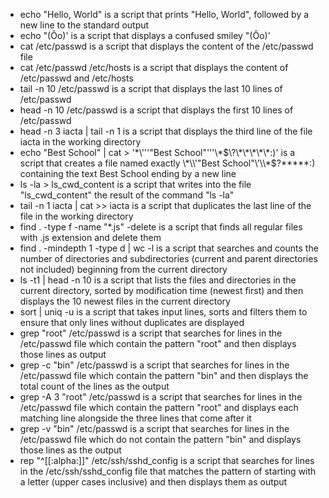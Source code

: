 * echo "Hello, World" is a script that prints "Hello, World", followed by a new line to the standard output
* echo \"\(Ôo\)\' is a script that displays a confused smiley "(Ôo)'
* cat /etc/passwd is a script that displays the content of the /etc/passwd file
* cat /etc/passwd /etc/hosts is a script that displays the content of /etc/passwd and /etc/hosts
* tail -n 10 /etc/passwd is a script that displays the last 10 lines of /etc/passwd
* head -n 10 /etc/passwd is a script that displays the first 10 lines of /etc/passwd
* head -n 3 iacta | tail -n 1 is a script that displays the third line of the file iacta in the working directory
* echo "Best School" | cat > '\*\\'\''"Best School"\'\''\\*$\?\*\*\*\*\*:)' is a script that creates a file named exactly \*\\'"Best School"\'\\*$\?\*\*\*\*\*:) containing the text Best School ending by a new line
* ls -la > ls_cwd_content is a script that  writes into the file "ls_cwd_content" the result of the command "ls -la"
* tail -n 1 iacta | cat >> iacta is a script that duplicates the last line of the file in the working directory
* find . -type f -name "*.js"  -delete is a script that finds all regular files with .js extension and delete them
* find . -mindepth 1 -type d | wc -l is a script that searches and counts the number of directories and subdirectories (current and parent directories not included) beginning from the current directory
* ls -t1 | head -n 10 is a script that lists the files and directories in the current directory, sorted by modification time (newest first) and then displays the 10 newest files in the current directory
* sort | uniq -u is a script that takes input lines, sorts and filters them to ensure that only lines without duplicates are displayed
* grep "root" /etc/passwd is a script that searches for lines in the /etc/passwd file which contain the pattern "root" and then displays those lines as output
* grep -c "bin" /etc/passwd is a script that searches for lines in the /etc/passwd file which contain the pattern "bin" and then displays the total count of the lines as the output
* grep -A 3 "root" /etc/passwd is a script that searches for lines in the /etc/passwd file which contain the pattern "root" and displays each matching line alongside the three lines that come after it
* grep -v "bin" /etc/passwd is a script that searches for lines in the /etc/passwd file which do not contain the pattern "bin" and displays those lines as the output
* rep "^[[:alpha:]]" /etc/ssh/sshd_config is a script that searches for lines in the /etc/ssh/sshd_config file that matches the pattern of starting with a letter (upper cases inclusive) and then displays them as output

